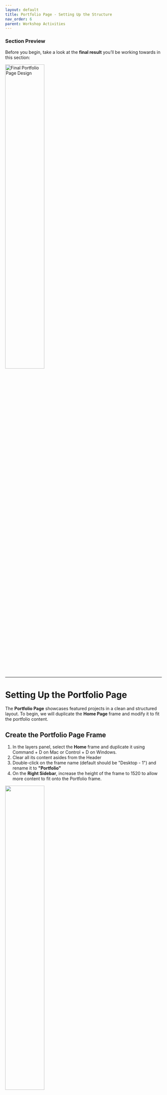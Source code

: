 ```yaml
---
layout: default
title: Portfolio Page - Setting Up the Structure
nav_order: 6
parent: Workshop Activities
---
```


### Section Preview  

Before you begin, take a look at the **final result** you’ll be working towards in this section:  

<img src="images/portfolio-final.jpg" style="width:50%;" alt="Final Portfolio Page Design">  

---

# Setting Up the Portfolio Page  

The **Portfolio Page** showcases featured projects in a clean and structured layout. To begin, we will duplicate the **Home Page** frame and modify it to fit the portfolio content.  

## Create the Portfolio Page Frame
1. In the layers panel, select the **Home** frame and duplicate it using Command + D on Mac or Control + D on Windows.
2. Clear all its content asides from the Header
3. Double-click on the frame name (default should be "Desktop - 1") and rename it to **"Portfolio"** 
4. On the **Right Sidebar**, increase the height of the frame to 1520 to allow more content to fit onto the Portfolio frame.<br>
<img src="images/incr-height.png" style="width:50%;">  

## Adding a Divider Line  

To separate the navigation from the portfolio content, we will add a **thin white line** below the header.  

1. Select the **Portfolio Frame**.  
2. Press **L** to activate the **Line Tool**, or click the **Line** icon from the bottom toolbar.  
3. Click and **drag** to draw a horizontal line under the header.  
4. In the **Right Sidebar**, adjust the line properties:  
   - **Color:** White (#FFFFFF)  
   - **Stroke Weight:** 1px  
   - **Length:** Stretch it from the **left edge of "Home"** to the **right edge of "Contact Me"**.  

   <button onclick="toggle('gif1')">Show/Hide Animation</button>
    <div id="gif1">
    <img src="images/line-portfolio.gif">
    </div>

## Grouping the Header and Divider  

To keep the header and the new divider aligned properly, we will apply **Auto Layout**.  

1. Select both the **Header Group** and the **White Line** in the **Layers Panel**.  
2. **Right-click** and choose **Add Auto Layout** from the menu.  
3. In the **Right Sidebar**, under **Auto Layout Settings**, set the **Vertical Spacing** to **21**.  

 <button onclick="toggle('gif2')">Show/Hide Animation</button>
    <div id="gif2">
    <img src="images/head-div.gif">
    </div>

## Adding the "My Portfolio" Title  

Now, we will add a **title** to introduce the portfolio section.  

1. Ensure the **Portfolio Frame** is selected in the **Layers Panel**.  
2. Press **T** to activate the **Text Tool**, or click the **Text** icon in the bottom toolbar.  
3. Click inside the **Portfolio Frame** and type: "My Portfolio"  
4. In the **Right Sidebar**, set the typography properties:  
- **Font Family:** Noto Serif JP  
- **Font Size:** 48  
- **Font Weight:** Roman
- **Text Color:** White (#FFFFFF)  
- **Text Alignment:** Center  
5. Position the title **below the divider**, ensuring it is centered using the **alignment guides**.  
<img src="images/portfolio-title.png" style="width:50%;">  

## Creating a Single Project Card  

In our design, a **Project Card** consists of an image, a title, and a short description.  

### Creating the Card Structure  

1. Press **R** to activate the **Rectangle Tool**, or click the **Rectangle** icon in the bottom toolbar.  
2. Click and **drag** to create a rectangle that will serve as the **image container**.  
3. In the **Right Sidebar**, set the image dimensions to:  
- **Width:** 519  
- **Height:** 338  
4. In the **Fill** section of the right sidebar, click the **color box**, then select the **Image** icon and upload the image that is titled "people-fashion-show".  
<img src="images/rect-image.png" style="width:100%;">  
5. Press **T** to add a text layer below the image and type a **project title**, such as: "Paris Fashion Week"
6. Adjust the text properties:  
- **Font Family:** Noto Serif JP 
- **Font Size:** 20  
- **Font Weight:** Roman  
- **Text Color:** White (#FFFFFF) 
- **Text Case:** Uppercase  
  
7. Add another text layer below for the **project description**, keeping it to **two lines max**: 
  ```
Styled a statement runway show featuring bold silhouettes and intricate textures, celebrating modern couture in the heart of Paris.
  ```
8. In the **Layers Panel**, select the **image, title, and description**, and use the shortcut **Shift + A** to create an **Auto Layout**. 
9. Adjust the vertical spacing between elements to 16

10. In the layers panel, select the auto layout we just created and add a bottom border by heading over to the right sidebar to configure the following settings:
<img src="images/bottom-border.png" style="width:300px;">  

## Duplicating and Replacing Content  

Now, let's create another project card by duplicating the current one and replacing the content.  

1. In the layers panel, select the auto layout that we recently created.  
2. **Right-click** and select **Duplicate**.  
3. Replace the **image, title, and description** with the following:  
- **Title:** Styling Celebrities, Fall 2024
- **Image:** the image titled "hanging-brown-clothes"
- **Description:**  
  ```
  Curating chic and cozy looks for A-list clients for simple everyday outings in the Fall.
  ```  

Ensure that all project descriptions fit into **two lines max** for consistency.  


## Adding a Quote  

Now, let’s add a fashion-related quote after the second project card.

1. Press **T** to create a new text layer.  
2. Type the following quote:  
  ```
“Style is a way to say who you are without having to speak.” – Rachel Zoe
  ```

3. In the **Right Sidebar**, set the typography properties:  
- **Font Family:** Noto Serif SP
- **Font Size:** 16  
- **Font Weight:** Roman  
- **Text Color:** White (#FFFFFF)  
- **Text Alignment:** Left  
4. Adjust the width of the text layer to 214 so that it fits into about three lines
5. Position the quote **to the right of the project cards**.  
<img src="images/right-quote.png" style="width:60%;">  


## Creating a Horizontal Auto Layout  

Now, we will **group the two project cards and the quote** into a horizontal Auto Layout.  

1. Select the **two project cards and the quote**.  
2. **Right-click** and choose **Add Auto Layout**.  
3. In the **Right Sidebar**, set the **direction to horizontal** and adjust the **spacing** to 30


## Duplicating the Horizontal Auto Layout  

Now, let’s create the second row of projects by duplicating the first horizontal Auto Layout and placing it below.  

1. Select the **Horizontal Auto Layout** in the **Layers Panel**.  
2. **Right-click** and choose **Duplicate**.  
3. Drag the new Auto Layout **below the first one**.  
4. **Rearrange the quote** so that it is placed **first** in this row. You can do this easily by selecting the text layer and hitting the left arrow key on your keyboard.
5. Replace the quote in this new Auto Layout with:
 ```
“Fashion is the armor to survive the reality of everyday life.” – Bill Cunningham
  ```
6. Replace the **images, titles, and descriptions** with the remaining content:
<br/>
- **Title:** Bridal Elegance at Mumbai 
- **Image:** the image titled "standing-lady-fashion-show"
- **Description:**  
  ```
  Designed a regal bridal look blending delicate embroidery and contemporary tailoring for a runway showcase in India.
  ```  
  
<br/>

- **Title:** Vogue Italia
- **Image:** the image titled "woman-in-black-and-white"
- **Description:**  
  ```
  Created a striking high-fashion editorial look, playing with curls, contrast, and avant-garde styling for a bold magazine spread.
  ```  

Ensure that each project description is **no longer than two lines** for a clean look.  

<img src="images/left-quote.png" style="width:100%;">  

## Creating the Footer  

To complete the **Portfolio Page**, we will add a simple footer with a copyright notice and a horizontal line for separation.  

### Copying the Header Line  

1. Select the **Portfolio Frame**.  
2. Press **L** to activate the **Line Tool**, or click the **Line** icon from the bottom toolbar.  
3. Near the bottom of the frame, click and **drag** to draw a horizontal line. Ensure that the line **stretches across the same width** as the one in the header.
4. In the **Right Sidebar**, adjust the line properties:  
   - **Color:** White (#FFFFFF)  
   - **Stroke Weight:** 1px  

### Adding the Copyright Text  

1. Press **T** to activate the **Text Tool**, or click the **Text** icon in the bottom toolbar.  
2. Click below the newly placed line and type:  
```
 © Copyright <insert current year> - Evelyne Stark
```

3. In the **Right Sidebar**, set the typography properties:  
- **Font Family:** Noto Serif SP 
- **Font Size:** 16  
- **Font Weight:** Roman  
- **Text Color:** White (#FFFFFF)  
- **Text Alignment:** Center  
<img src="images/copyright.png" style="width:100%;">  
---

Now that the **footer is complete**, the Portfolio Page is fully designed! The next step is **adding an animation** to link the **Portfolio navigation link** and the **"My Portfolio" button** on the Home Page to the Portfolio Page

<script>  

    function toggle(input) {
        var x = document.getElementById(input);
        if (x.style.display === "none") {
            x.style.display = "block";
        } else {
            x.style.display = "none";
        }
    }
</script>

[NEXT STEP: Adding Page Transition Animations](linking-across-pages.html){: .btn .btn-blue }  

